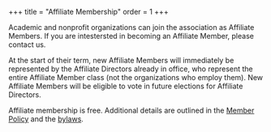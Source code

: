 +++
title = "Affiliate Membership"
order = 1
+++

Academic and nonprofit organizations can join the association as Affiliate Members. If you are intestersted in becoming an Affiliate Member, please contact us.

At the start of their term, new Affiliate Members will immediately be represented by the Affiliate Directors already in office, who represent the entire Affiliate Member class (not the organizations who employ them). New Affiliate Members will be eligible to vote in future elections for Affiliate Directors.

Affiliate membership is free. Additional details are outlined in the [Member Policy](/legal/member-policy/) and the [bylaws](/legal/bylaws/).
